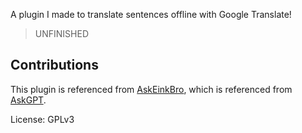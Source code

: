 A plugin I made to translate sentences offline with Google Translate!

> UNFINISHED

## Contributions
This plugin is referenced from [AskEinkBro](https://github.com/einkbro/askeinkbro), which is referenced from [AskGPT](https://github.com/drewbaumann/AskGPT).


License: GPLv3
